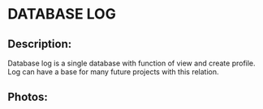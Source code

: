 # DATABASE LOG 

## Description: 
 Database log is a single database with function of view and create profile. Log can have a base for many future projects with this relation.

 ## Photos: 
<img src="">
